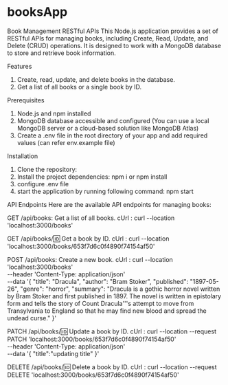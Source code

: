 # booksApp

Book Management RESTful APIs
This Node.js application provides a set of RESTful APIs for managing books, including Create, Read, Update, and Delete (CRUD) operations. It is designed to work with a MongoDB database to store and retrieve book information.

Features

1. Create, read, update, and delete books in the database.
2. Get a list of all books or a single book by ID.

Prerequisites

1. Node.js and npm installed
2. MongoDB database accessible and configured (You can use a local MongoDB server or a cloud-based solution like MongoDB Atlas)
3. Create a .env file in the root directory of your app and add required values (can refer env.example file)

Installation

1. Clone the repository:
2. Install the project dependencies:
   npm i or npm install
3. configure .env file
4. start the application by running following command:
   npm start

API Endpoints
Here are the available API endpoints for managing books:

GET /api/books: Get a list of all books.
cUrl :
curl --location 'localhost:3000/books'

GET /api/books/:id: Get a book by ID.
cUrl :
curl --location 'localhost:3000/books/653f7d6c0f4890f74154af50'

POST /api/books: Create a new book.
cUrl :
curl --location 'localhost:3000/books' \
 --header 'Content-Type: application/json' \
 --data '{
"title": "Dracula",
"author": "Bram Stoker",
"published": "1897-05-26",
"genre": "horror",
"summary": "Dracula is a gothic horror novel written by Bram Stoker and first published in 1897. The novel is written in epistolary form and tells the story of Count Dracula'\''s attempt to move from Transylvania to England so that he may find new blood and spread the undead curse."
}'

PATCH /api/books/:id: Update a book by ID.
cUrl :
curl --location --request PATCH 'localhost:3000/books/653f7d6c0f4890f74154af50' \
 --header 'Content-Type: application/json' \
 --data '{
"title":"updating title"
}'

DELETE /api/books/:id: Delete a book by ID.
cUrl :
curl --location --request DELETE 'localhost:3000/books/653f7d6c0f4890f74154af50'
